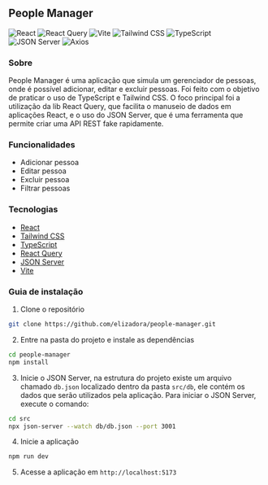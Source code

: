 ## People Manager

![React](https://img.shields.io/badge/React-20232A?style=for-the-badge&logo=react&logoColor=61DAFB)
![React Query](https://img.shields.io/badge/-React%20Query-FF4154?style=for-the-badge&logo=react%20query&logoColor=white)
![Vite](https://img.shields.io/badge/Vite-646CFF?style=for-the-badge&logo=vite&logoColor=white)
![Tailwind CSS](https://img.shields.io/badge/Tailwind_CSS-38B2AC?style=for-the-badge&logo=tailwind-css&logoColor=white)
![TypeScript](https://img.shields.io/badge/TypeScript-007ACC?style=for-the-badge&logo=typescript&logoColor=white)
![JSON Server](https://img.shields.io/badge/JSON_Server-0A0A0A?style=for-the-badge&logo=json&logoColor=white)
![Axios](https://img.shields.io/badge/Axios-5A2D81?style=for-the-badge&logo=axios&logoColor=white)


### Sobre
People Manager é uma aplicação que simula um gerenciador de pessoas, onde é possível adicionar, editar e excluir pessoas. Foi feito com o objetivo de praticar o uso de TypeScript e Tailwind CSS. O foco principal foi a utilização da lib React Query, que facilita o manuseio de dados em aplicações React, e o uso do JSON Server, que é uma ferramenta que permite criar uma API REST fake rapidamente.

### Funcionalidades
- Adicionar pessoa
- Editar pessoa
- Excluir pessoa
- Filtrar pessoas

### Tecnologias

- [React](https://reactjs.org/)
- [Tailwind CSS](https://tailwindcss.com/)
- [TypeScript](https://www.typescriptlang.org/)
- [React Query](https://react-query.tanstack.com/)
- [JSON Server](https://github.com/typicode/json-server/tree/v0)
- [Vite](https://vitejs.dev/)

### Guia de instalação

1. Clone o repositório
```bash
git clone https://github.com/elizadora/people-manager.git
```

2. Entre na pasta do projeto e instale as dependências
```bash
cd people-manager
npm install
```

3. Inicie o JSON Server, na estrutura do projeto existe um arquivo chamado `db.json` localizado dentro da pasta `src/db`, ele contém os dados que serão utilizados pela aplicação. Para iniciar o JSON Server, execute o comando:

```bash
cd src
npx json-server --watch db/db.json --port 3001
```

4. Inicie a aplicação
```bash
npm run dev
```

5. Acesse a aplicação em `http://localhost:5173`